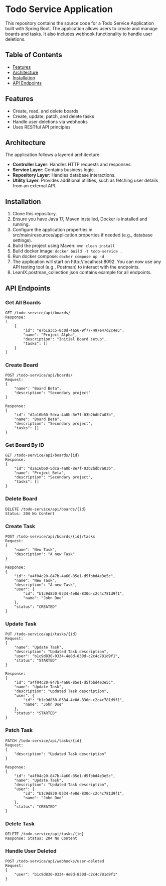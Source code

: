 # Todo Service Application

This repository contains the source code for a Todo Service Application built with Spring Boot. The application allows users to create and manage boards and tasks. It also includes webhook functionality to handle user deletions.

## Table of Contents

- [Features](#features)
- [Architecture](#architecture)
- [Installation](#installation)
- [API Endpoints](#api-endpoints)

## Features

- Create, read, and delete boards
- Create, update, patch, and delete tasks
- Handle user deletions via webhooks
- Uses RESTful API principles

## Architecture

The application follows a layered architecture:
- **Controller Layer**: Handles HTTP requests and responses.
- **Service Layer**: Contains business logic.
- **Repository Layer**: Handles database interactions.
- **Utility Layer**: Provides additional utilities, such as fetching user details from an external API.

## Installation

1. Clone this repository.
2. Ensure you have Java 17, Maven installed, Docker is installed and running.
3. Configure the application properties in src/main/resources/application.properties if needed (e.g., database settings).
4. Build the project using Maven: ```mvn clean install```
5. Build docker image: ```docker build -t todo-service .```
6. Run docker compose: ```docker compose up -d ```
7. The application will start on http://localhost:8092. You can now use any API testing tool (e.g., Postman) to interact with the endpoints.
8. LeanIX.postman_collection.json contains example for all endpoints.

## API Endpoints

### Get All Boards
```
GET /todo-service/api/boards/
Response: 
[
    {
        "id": "e7b1a3c5-8c0d-4a56-9f77-497e47d2c4e5",
        "name": "Project Alpha",
        "description": "Initial Board setup",
        "tasks": []
    }
]

```

### Create Board
```
POST /todo-service/api/boards/
Request: 
{
    "name": "Board Beta",
    "description": "Secondary project"
}

Response:
{
    "id": "d2a16b60-5dca-4a0b-8e7f-03b2bdb7a03b",
    "name": "Board Beta",
    "description": "Secondary project",
    "tasks": []
}
```

### Get Board By ID
```
GET /todo-service/api/boards/{id}
Response: 
{
    "id": "d2a16b60-5dca-4a0b-8e7f-03b2bdb7a03b",
    "name": "Project Beta",
    "description": "Secondary project",
    "tasks": []
}

```

### Delete Board
``` 
DELETE /todo-service/api/boards/{id}
Status: 204 No Content
```

### Create Task 
``` 
POST /todo-service/api/boards/{id}/tasks
Request: 
{
    "name": "New Task",
    "description": "A new Task"
}

Response: 
{
    "id": "a4f04c20-847b-4a60-85e1-d5fbbd4e3e5c",
    "name": "New Task",
    "description": "A new Task",
    "user": {
        "id": "b1c9d830-0334-4e8d-830d-c2c4c781d9f1",
        "name": "John Doe"
    },
    "status": "CREATED"
}
``` 

### Update Task
``` 
PUT /todo-service/api/tasks/{id}
Request: 
{
    "name": "Update Task",
    "description": "Updated Task description",
    "user": "b1c9d830-0334-4e8d-830d-c2c4c781d9f1",
    "status": "STARTED"
}

Response: 
{
    "id": "a4f04c20-847b-4a60-85e1-d5fbbd4e3e5c",
    "name": "Update Task",
    "description": "Updated Task description",
    "user": {
        "id": "b1c9d830-0334-4e8d-830d-c2c4c781d9f1",
        "name": "John Doe"
    },
    "status": "STARTED"
}
``` 

### Patch Task
``` 
PATCH /todo-service/api/tasks/{id}
Request: 
{
    "description": "Updated Task description"
}

Response: 
{
    "id": "a4f04c20-847b-4a60-85e1-d5fbbd4e3e5c",
    "name": "Update Task",
    "description": "Updated Task description",
    "user": {
        "id": "b1c9d830-0334-4e8d-830d-c2c4c781d9f1",
        "name": "John Doe"
    },
    "status": "CREATED"
}
```

### Delete Task
``` 
DELETE /todo-service/api/tasks/{id}
Response: Status: 204 No Content
``` 

### Handle User Deleted
``` 
POST /todo-service/api/webhooks/user-deleted
Request: 
{
    "user": "b1c9d830-0334-4e8d-830d-c2c4c781d9f1"
}
``` 